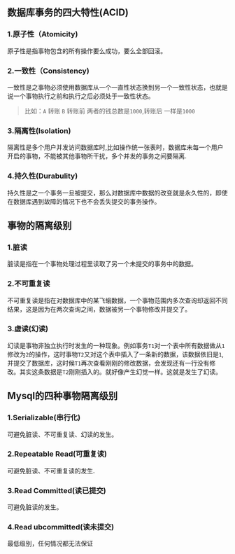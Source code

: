 ## 数据库事务的四大特性(ACID)

### 1.原子性（Atomicity)
原子性是指事物包含的所有操作要么成功，要么全部回滚。

### 2.一致性（Consistency)
一致性是之事物必须使用数据库从一个一直性状态换到另一个一致性状态，也就是说一个事物执行之前和执行之后必须处于一致性状态。
> 比如：`A` 转账 `B` 转账前 两者的钱总数是`1000`,转账后 一样是`1000`

### 3.隔离性(Isolation)
隔离性是多个用户并发访问数据库时,比如操作统一张表时，数据库未每一个用户开启的事物，不能被其他事物所干扰，多个并发的事务之间要隔离.

### 4.持久性(Durabulity)
持久性是之一个事务一旦被提交，那么对数据库中数据的改变就是永久性的，即使在数据库遇到故障的情况下也不会丢失提交的事务操作。


## 事物的隔离级别

### 1.脏读
脏读是指在一个事物处理过程里读取了另一个未提交的事务中的数据。

### 2.不可重复读
不可重复读是指在对数据库中的某飞蛾数据，一个事物范围内多次查询却返回不同结果，这是因为在两次查询之间，数据被另一个事物修改并提交了。

### 3.虚读(幻读)
幻读是事物非独立执行时发生的一种现象。例如事务`T1`对一个表中所有数据做从`1`修改为`2`的操作，这时事物`T2`又对这个表中插入了一条新的数据，该数据依旧是`1`,并提交了数据库，这时候`T1`再次查看刚刚的修改数据，会发现还有一行没有修改。其实这条数据是`T2`刚刚插入的。就好像产生幻觉一样。这就是发生了幻读。

## Mysql的四种事物隔离级别

### 1.Serializable(串行化)
可避免脏读、不可重复读、幻读的发生。

### 2.Repeatable Read(可重复读)
可避免脏读、不可重复读的发生.

### 3.Read Committed(读已提交)
可避免脏读的发生。

### 4.Read ubcommitted(读未提交)
最低级别，任何情况都无法保证